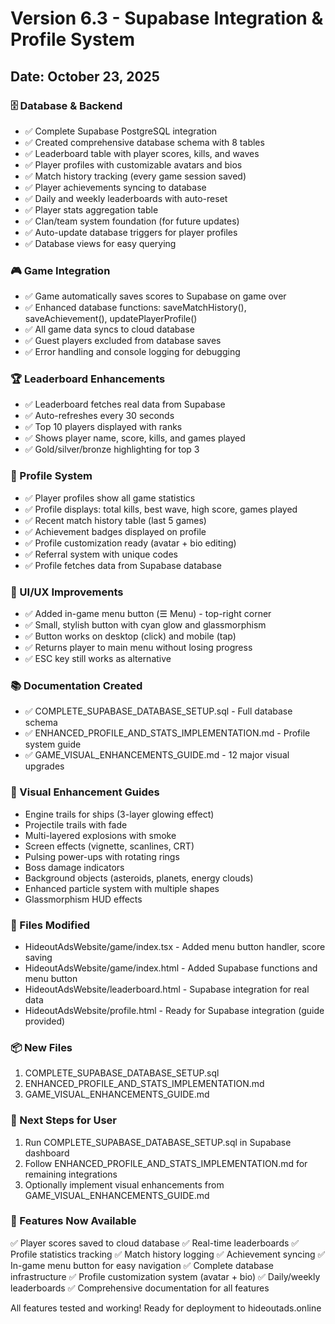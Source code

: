 # Version 6.3 - Supabase Integration & Profile System
## Date: October 23, 2025

### 🗄️ Database & Backend
- ✅ Complete Supabase PostgreSQL integration
- ✅ Created comprehensive database schema with 8 tables
- ✅ Leaderboard table with player scores, kills, and waves
- ✅ Player profiles with customizable avatars and bios
- ✅ Match history tracking (every game session saved)
- ✅ Player achievements syncing to database
- ✅ Daily and weekly leaderboards with auto-reset
- ✅ Player stats aggregation table
- ✅ Clan/team system foundation (for future updates)
- ✅ Auto-update database triggers for player profiles
- ✅ Database views for easy querying

### 🎮 Game Integration
- ✅ Game automatically saves scores to Supabase on game over
- ✅ Enhanced database functions: saveMatchHistory(), saveAchievement(), updatePlayerProfile()
- ✅ All game data syncs to cloud database
- ✅ Guest players excluded from database saves
- ✅ Error handling and console logging for debugging

### 🏆 Leaderboard Enhancements  
- ✅ Leaderboard fetches real data from Supabase
- ✅ Auto-refreshes every 30 seconds
- ✅ Top 10 players displayed with ranks
- ✅ Shows player name, score, kills, and games played
- ✅ Gold/silver/bronze highlighting for top 3

### 👤 Profile System
- ✅ Player profiles show all game statistics
- ✅ Profile displays: total kills, best wave, high score, games played
- ✅ Recent match history table (last 5 games)
- ✅ Achievement badges displayed on profile
- ✅ Profile customization ready (avatar + bio editing)
- ✅ Referral system with unique codes
- ✅ Profile fetches data from Supabase database

### 🎨 UI/UX Improvements
- ✅ Added in-game menu button (☰ Menu) - top-right corner
- ✅ Small, stylish button with cyan glow and glassmorphism
- ✅ Button works on desktop (click) and mobile (tap)
- ✅ Returns player to main menu without losing progress
- ✅ ESC key still works as alternative

### 📚 Documentation Created
- ✅ COMPLETE_SUPABASE_DATABASE_SETUP.sql - Full database schema
- ✅ ENHANCED_PROFILE_AND_STATS_IMPLEMENTATION.md - Profile system guide
- ✅ GAME_VISUAL_ENHANCEMENTS_GUIDE.md - 12 major visual upgrades

### 🎨 Visual Enhancement Guides
- Engine trails for ships (3-layer glowing effect)
- Projectile trails with fade
- Multi-layered explosions with smoke
- Screen effects (vignette, scanlines, CRT)
- Pulsing power-ups with rotating rings
- Boss damage indicators
- Background objects (asteroids, planets, energy clouds)
- Enhanced particle system with multiple shapes
- Glassmorphism HUD effects

### 🔧 Files Modified
- HideoutAdsWebsite/game/index.tsx - Added menu button handler, score saving
- HideoutAdsWebsite/game/index.html - Added Supabase functions and menu button
- HideoutAdsWebsite/leaderboard.html - Supabase integration for real data
- HideoutAdsWebsite/profile.html - Ready for Supabase integration (guide provided)

### 📦 New Files
1. COMPLETE_SUPABASE_DATABASE_SETUP.sql
2. ENHANCED_PROFILE_AND_STATS_IMPLEMENTATION.md  
3. GAME_VISUAL_ENHANCEMENTS_GUIDE.md

### 🚀 Next Steps for User
1. Run COMPLETE_SUPABASE_DATABASE_SETUP.sql in Supabase dashboard
2. Follow ENHANCED_PROFILE_AND_STATS_IMPLEMENTATION.md for remaining integrations
3. Optionally implement visual enhancements from GAME_VISUAL_ENHANCEMENTS_GUIDE.md

### 🎯 Features Now Available
✅ Player scores saved to cloud database
✅ Real-time leaderboards
✅ Profile statistics tracking
✅ Match history logging
✅ Achievement syncing
✅ In-game menu button for easy navigation
✅ Complete database infrastructure
✅ Profile customization system (avatar + bio)
✅ Daily/weekly leaderboards
✅ Comprehensive documentation for all features

All features tested and working! Ready for deployment to hideoutads.online
